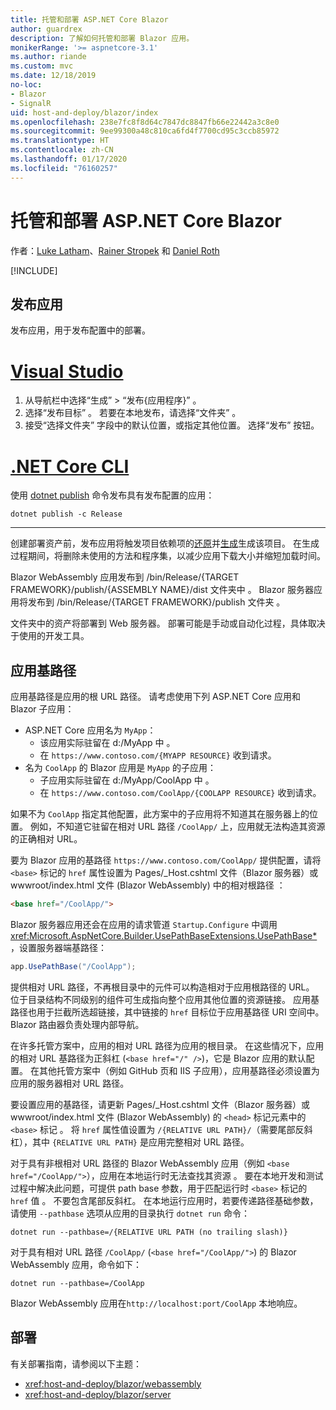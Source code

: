 ```yaml
---
title: 托管和部署 ASP.NET Core Blazor
author: guardrex
description: 了解如何托管和部署 Blazor 应用。
monikerRange: '>= aspnetcore-3.1'
ms.author: riande
ms.custom: mvc
ms.date: 12/18/2019
no-loc:
- Blazor
- SignalR
uid: host-and-deploy/blazor/index
ms.openlocfilehash: 238e7fc8f8d64c7847dc8847fb66e22442a3c8e0
ms.sourcegitcommit: 9ee99300a48c810ca6fd4f7700cd95c3ccb85972
ms.translationtype: HT
ms.contentlocale: zh-CN
ms.lasthandoff: 01/17/2020
ms.locfileid: "76160257"
---
```

# <a name="host-and-deploy-aspnet-core-opno-locblazor"></a>托管和部署 ASP.NET Core Blazor

作者：[Luke Latham](https://github.com/guardrex)、[Rainer Stropek](https://www.timecockpit.com) 和 [Daniel Roth](https://github.com/danroth27)

[!INCLUDE[](~/includes/blazorwasm-preview-notice.md)]

## <a name="publish-the-app"></a>发布应用

发布应用，用于发布配置中的部署。

# <a name="visual-studiotabvisual-studio"></a>[Visual Studio](#tab/visual-studio)

1. 从导航栏中选择“生成”   > “发布{应用程序}”  。
1. 选择“发布目标”  。 若要在本地发布，请选择“文件夹”  。
1. 接受“选择文件夹”  字段中的默认位置，或指定其他位置。 选择“发布”  按钮。

# <a name="net-core-clitabnetcore-cli"></a>[.NET Core CLI](#tab/netcore-cli)

使用 [dotnet publish](/dotnet/core/tools/dotnet-publish) 命令发布具有发布配置的应用：

```dotnetcli
dotnet publish -c Release
```

---

创建部署资产前，发布应用将触发项目依赖项的[还原](/dotnet/core/tools/dotnet-restore)并[生成](/dotnet/core/tools/dotnet-build)生成该项目。 在生成过程期间，将删除未使用的方法和程序集，以减少应用下载大小并缩短加载时间。

Blazor WebAssembly 应用发布到 /bin/Release/{TARGET FRAMEWORK}/publish/{ASSEMBLY NAME}/dist 文件夹中  。 Blazor 服务器应用将发布到 /bin/Release/{TARGET FRAMEWORK}/publish 文件夹  。

文件夹中的资产将部署到 Web 服务器。 部署可能是手动或自动化过程，具体取决于使用的开发工具。

## <a name="app-base-path"></a>应用基路径

应用基路径是应用的根 URL 路径。  请考虑使用下列 ASP.NET Core 应用和 Blazor 子应用：

* ASP.NET Core 应用名为 `MyApp`：
  * 该应用实际驻留在 d:/MyApp 中  。
  * 在 `https://www.contoso.com/{MYAPP RESOURCE}` 收到请求。
* 名为 `CoolApp` 的 Blazor 应用是 `MyApp` 的子应用：
  * 子应用实际驻留在 d:/MyApp/CoolApp 中  。
  * 在 `https://www.contoso.com/CoolApp/{COOLAPP RESOURCE}` 收到请求。

如果不为 `CoolApp` 指定其他配置，此方案中的子应用将不知道其在服务器上的位置。 例如，不知道它驻留在相对 URL 路径 `/CoolApp/` 上，应用就无法构造其资源的正确相对 URL。

要为 Blazor 应用的基路径 `https://www.contoso.com/CoolApp/` 提供配置，请将 `<base>` 标记的 `href` 属性设置为 Pages/_Host.cshtml 文件（Blazor 服务器）或 wwwroot/index.html 文件 (Blazor WebAssembly) 中的相对根路径   ：

```html
<base href="/CoolApp/">
```

Blazor 服务器应用还会在应用的请求管道 `Startup.Configure` 中调用 <xref:Microsoft.AspNetCore.Builder.UsePathBaseExtensions.UsePathBase*>，设置服务器端基路径：

```csharp
app.UsePathBase("/CoolApp");
```

提供相对 URL 路径，不再根目录中的元件可以构造相对于应用根路径的 URL。 位于目录结构不同级别的组件可生成指向整个应用其他位置的资源链接。 应用基路径也用于拦截所选超链接，其中链接的 `href` 目标位于应用基路径 URI 空间中。 Blazor 路由器负责处理内部导航。

在许多托管方案中，应用的相对 URL 路径为应用的根目录。 在这些情况下，应用的相对 URL 基路径为正斜杠 (`<base href="/" />`)，它是 Blazor 应用的默认配置。 在其他托管方案中（例如 GitHub 页和 IIS 子应用），应用基路径必须设置为应用的服务器相对 URL 路径。

要设置应用的基路径，请更新 Pages/_Host.cshtml 文件（Blazor 服务器）或 wwwroot/index.html 文件 (Blazor WebAssembly) 的 `<head>` 标记元素中的 `<base>` 标记   。 将 `href` 属性值设置为 `/{RELATIVE URL PATH}/`（需要尾部反斜杠），其中 `{RELATIVE URL PATH}` 是应用完整相对 URL 路径。

对于具有非根相对 URL 路径的 Blazor WebAssembly 应用（例如 `<base href="/CoolApp/">`），应用在本地运行时无法查找其资源  。 要在本地开发和测试过程中解决此问题，可提供 path base 参数，用于匹配运行时 `<base>` 标记的 `href` 值  。 不要包含尾部反斜杠。 在本地运行应用时，若要传递路径基础参数，请使用 `--pathbase` 选项从应用的目录执行 `dotnet run` 命令：

```dotnetcli
dotnet run --pathbase=/{RELATIVE URL PATH (no trailing slash)}
```

对于具有相对 URL 路径 `/CoolApp/` (`<base href="/CoolApp/">`) 的 Blazor WebAssembly 应用，命令如下：

```dotnetcli
dotnet run --pathbase=/CoolApp
```

Blazor WebAssembly 应用在`http://localhost:port/CoolApp` 本地响应。

## <a name="deployment"></a>部署

有关部署指南，请参阅以下主题：

* <xref:host-and-deploy/blazor/webassembly>
* <xref:host-and-deploy/blazor/server>
